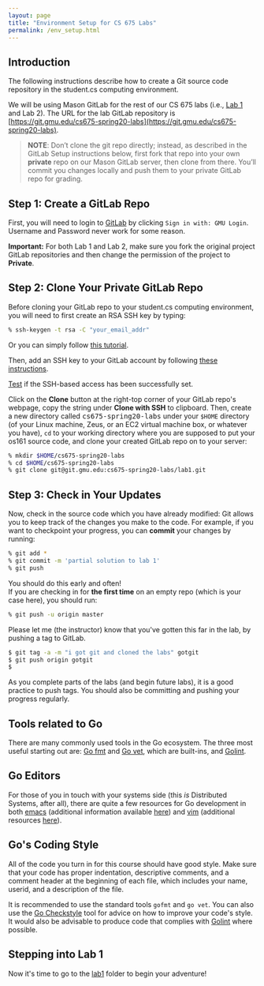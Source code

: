```yaml
---
layout: page
title: "Environment Setup for CS 675 Labs"
permalink: /env_setup.html
---
```


## Introduction

The following instructions describe how to create a Git source code
repository in the student.cs computing environment.

We will be using Mason GitLab for the rest of our CS 675 labs (i.e., [Lab 1](https://git.gmu.edu/cs675-spring20-labs/lab1) and Lab 2). 
The URL for the lab GitLab repository is [https://git.gmu.edu/cs675-spring20-labs](https://git.gmu.edu/cs675-spring20-labs). 

> **NOTE**: Don’t clone the git repo directly; instead, as described
in the GitLab Setup instructions below, first fork that repo into your own
**private** repo on our Mason GitLab server, then clone from there.
You’ll commit you changes locally and push them to your private
GitLab repo for grading.

## Step 1: Create a GitLab Repo

First, you will need to login to <a
href="https://git.gmu.edu/users/sign_in">GitLab</a> by clicking
`Sign in with: GMU Login`. Username and Password never work
for some reason.

**Important:**
For both Lab 1 and Lab 2, make sure you fork
the original project GitLab repositories and then change the permission
of the project to **Private**.



## Step 2: Clone Your Private GitLab Repo

Before cloning your GitLab repo to your student.cs computing environment,
you will need to first create an RSA SSH key by typing:

```bash
% ssh-keygen -t rsa -C "your_email_addr"
```

Or you can simply follow 
<a href="https://git.gmu.edu/help/ssh/README#generating-a-new-ssh-key-pair">this tutorial</a>.

Then, add an SSH key to your GitLab account by following 
<a href="https://git.gmu.edu/help/ssh/README#adding-an-ssh-key-to-your-gitlab-account">these instructions</a>.

<a href="https://git.gmu.edu/help/ssh/README#adding-an-ssh-key-to-your-gitlab-account">Test</a> if
the SSH-based access has been successfully set. 

Click on the **Clone** button at the right-top corner of your GitLab repo's webpage,
copy the string under **Clone with SSH** to clipboard.
Then, create a new directory called <tt>cs675-spring20-labs</tt> under your `$HOME` directory
(of your Linux machine, Zeus, or an EC2 virtual machine box, or whatever you have), 
`cd` to your working directory where you are supposed to put your os161 source code,
and clone your created GitLab repo on to your server:

```bash
% mkdir $HOME/cs675-spring20-labs
% cd $HOME/cs675-spring20-labs 
% git clone git@git.gmu.edu:cs675-spring20-labs/lab1.git
```


## Step 3: Check in Your Updates

Now, check in the source code which you have already modified:
Git allows you to keep track of the changes you make to the code. For
example, if you want to checkpoint your progress, you can
**commit** your changes by running:


```bash
% git add *
% git commit -m 'partial solution to lab 1'
% git push  
```

You should do this early and often!  
If you are checking in for **the first time** on an empty repo (which is your case here),
you should run:

```bash
% git push -u origin master
```

Please let me (the instructor) know that you've gotten this far in the lab, by pushing a tag to GitLab.

```bash
$ git tag -a -m "i got git and cloned the labs" gotgit
$ git push origin gotgit
$
```

As you complete parts of the labs (and begin future labs), it is a
good practice to push tags. You should also be committing and pushing
your progress regularly.


## Tools related to Go

There are many commonly used tools in the Go ecosystem. The three most useful starting out are:
 <a href="https://golang.org/cmd/gofmt/">Go fmt</a> and <a
href="https://golang.org/cmd/vet/">Go vet</a>, which are built-ins,
and <a href="https://github.com/golang/lint">Golint</a>.

## Go Editors

For those of you in touch with your systems side (this *is*
Distributed Systems, after all), there are quite a few resources for
Go development in both <a
href="https://github.com/dominikh/go-mode.el">emacs</a> (additional information available 
<a href="http://dominik.honnef.co/posts/2013/03/emacs-go-1/">here</a>) and <a href="https://github.com/fatih/vim-go">vim</a> (additional resources 
<a href="http://farazdagi.com/blog/2015/vim-as-golang-ide/">here</a>).

## Go's Coding Style

All of the code you turn in for this course should have good style.
Make sure that your code has proper indentation, descriptive comments,
and a comment header at the beginning of each file, which includes
your name, userid, and a description of the file.

It is recommended to use the standard tools `gofmt` and `go vet`. 
You can also use the <a href="https://github.com/qiniu/checkstyle">Go Checkstyle</a> tool for
advice on how to improve your code's style. It would also be advisable to
produce code that complies with <a href="https://github.com/golang/lint">Golint</a> where possible. 


## Stepping into Lab 1

Now it's time to go to the [lab1](https://git.gmu.edu/cs675-spring20-labs/lab1) folder to begin your adventure!

